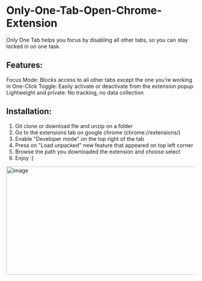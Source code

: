 # Only-One-Tab-Open-Chrome-Extension
Only One Tab helps you focus by disabling all other tabs, so you can stay locked in on one task.


## Features:
Focus Mode: Blocks access to all other tabs except the one you’re working in
One-Click Toggle: Easily activate or deactivate from the extension popup
Lightweight and private: No tracking, no data collection

## Installation:
1) Git clone or download file and unzip on a folder 
2) Go to the extensions tab on google chrome (chrome://extensions/)
3) Enable "Developer mode" on the top right of the tab
4) Press on "Load unpacked" new feature that appeared on top left corner
5) Browse the path you downloaded the extension and choose select
6) Enjoy :)
<img width="2880" height="288" alt="image" src="https://github.com/user-attachments/assets/e122d309-a54b-4ee7-9570-fac94f169489" />
